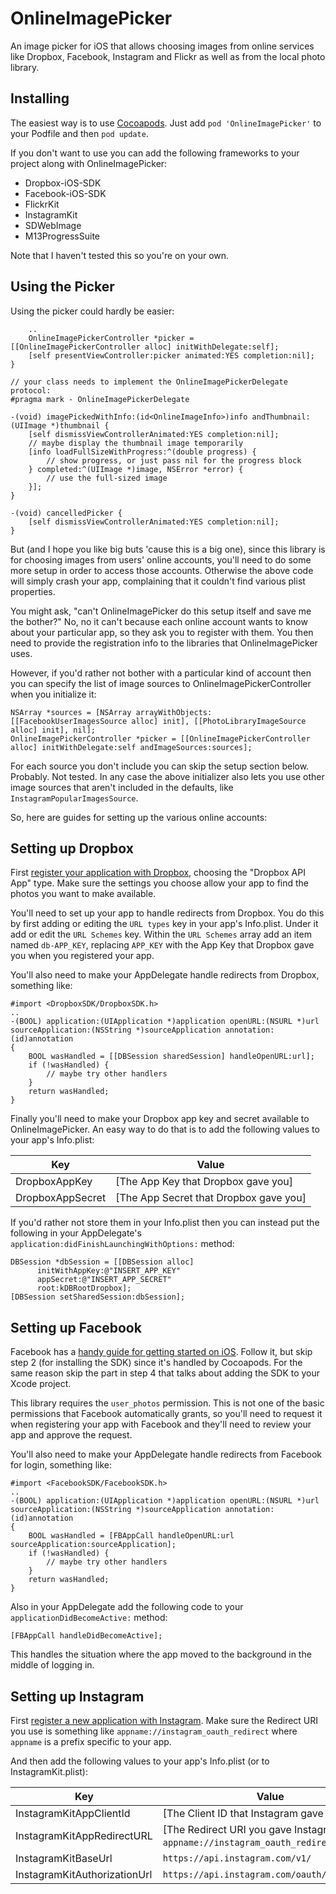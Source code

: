 OnlineImagePicker
=================

An image picker for iOS that allows choosing images from online services like Dropbox, Facebook, Instagram and Flickr as well as from the local photo library.

Installing
---------------

The easiest way is to use [Cocoapods](http://cocoapods.org). Just add `pod 'OnlineImagePicker'` to your Podfile and then `pod update`.

If you don't want to use you can add the following frameworks to your project along with OnlineImagePicker:

* Dropbox-iOS-SDK
* Facebook-iOS-SDK
* FlickrKit
* InstagramKit
* SDWebImage
* M13ProgressSuite

Note that I haven't tested this so you're on your own.

Using the Picker
----------------

Using the picker could hardly be easier:

		..
		OnlineImagePickerController *picker = [[OnlineImagePickerController alloc] initWithDelegate:self];
		[self presentViewController:picker animated:YES completion:nil];
	}

	// your class needs to implement the OnlineImagePickerDelegate protocol:
	#pragma mark - OnlineImagePickerDelegate

	-(void) imagePickedWithInfo:(id<OnlineImageInfo>)info andThumbnail:(UIImage *)thumbnail {
		[self dismissViewControllerAnimated:YES completion:nil];
		// maybe display the thumbnail image temporarily
		[info loadFullSizeWithProgress:^(double progress) {
			// show progress, or just pass nil for the progress block
		} completed:^(UIImage *)image, NSError *error) {
			// use the full-sized image
		}];
	}

	-(void) cancelledPicker {
		[self dismissViewControllerAnimated:YES completion:nil];
	}

But (and I hope you like big buts 'cause this is a big one), since this library is for choosing images from users' online accounts, you'll need to do some more setup in order to access those accounts. Otherwise the above code will simply crash your app, complaining that it couldn't find various plist properties.

You might ask, "can't OnlineImagePicker do this setup itself and save me the bother?" No, no it can't because each online account wants to know about your particular app, so they ask you to register with them. You then need to provide the registration info to the libraries that OnlineImagePicker uses.

However, if you'd rather not bother with a particular kind of account then you can specify the list of image sources to OnlineImagePickerController when you initialize it:

	NSArray *sources = [NSArray arrayWithObjects:[[FacebookUserImagesSource alloc] init], [[PhotoLibraryImageSource alloc] init], nil];
	OnlineImagePickerController *picker = [[OnlineImagePickerController alloc] initWithDelegate:self andImageSources:sources];

For each source you don't include you can skip the setup section below. Probably. Not tested. In any case the above initializer also lets you use other image sources that aren't included in the defaults, like `InstagramPopularImagesSource`.

So, here are guides for setting up the various online accounts:

Setting up Dropbox
------------------

First [register your application with Dropbox](https://www.dropbox.com/developers/apps/create), choosing the "Dropbox API App" type. Make sure the settings you choose allow your app to find the photos you want to make available.

You'll need to set up your app to handle redirects from Dropbox. You do this by first adding or editing the `URL types` key in your app's Info.plist. Under it add or edit the `URL Schemes` key. Within the `URL Schemes` array add an item named `db-APP_KEY`, replacing `APP_KEY` with the App Key that Dropbox gave you when you registered your app.

You'll also need to make your AppDelegate handle redirects from Dropbox, something like:

	#import <DropboxSDK/DropboxSDK.h>
	..
	-(BOOL) application:(UIApplication *)application openURL:(NSURL *)url sourceApplication:(NSString *)sourceApplication annotation:(id)annotation
	{
		BOOL wasHandled = [[DBSession sharedSession] handleOpenURL:url];
		if (!wasHandled) {
			// maybe try other handlers
		}
		return wasHandled;
	}

Finally you'll need to make your Dropbox app key and secret available to OnlineImagePicker. An easy way to do that is to add the following values to your app's Info.plist:

Key						| Value
----------------------- | ------
DropboxAppKey			| [The App Key that Dropbox gave you]
DropboxAppSecret		| [The App Secret that Dropbox gave you]

If you'd rather not store them in your Info.plist then you can instead put the following in your AppDelegate's `application:didFinishLaunchingWithOptions:` method:

	DBSession *dbSession = [[DBSession alloc]
	      initWithAppKey:@"INSERT_APP_KEY"
	      appSecret:@"INSERT_APP_SECRET"
	      root:kDBRootDropbox];
	[DBSession setSharedSession:dbSession];

Setting up Facebook
-------------------

Facebook has a [handy guide for getting started on iOS](https://developers.facebook.com/docs/ios/getting-started). Follow it, but skip step 2 (for installing the SDK) since it's handled by Cocoapods. For the same reason skip the part in step 4 that talks about adding the SDK to your Xcode project.

This library requires the `user_photos` permission. This is not one of the basic permissions that Facebook automatically grants, so you'll need to request it when registering your app with Facebook and they'll need to review your app and approve the request.

You'll also need to make your AppDelegate handle redirects from Facebook for login, something like:

	#import <FacebookSDK/FacebookSDK.h>
	..
	-(BOOL) application:(UIApplication *)application openURL:(NSURL *)url sourceApplication:(NSString *)sourceApplication annotation:(id)annotation
	{
		BOOL wasHandled = [FBAppCall handleOpenURL:url sourceApplication:sourceApplication];
		if (!wasHandled) {
			// maybe try other handlers
		}
		return wasHandled;
	}

Also in your AppDelegate add the following code to your `applicationDidBecomeActive:` method:

	[FBAppCall handleDidBecomeActive];

This handles the situation where the app moved to the background in the middle of logging in.

Setting up Instagram
--------------------

First [register a new application with Instagram](http://instagram.com/developer/clients/manage/). Make sure the Redirect URI you use is something like `appname://instagram_oauth_redirect` where `appname` is a prefix specific to your app.

And then add the following values to your app's Info.plist (or to InstagramKit.plist):

Key								| Value
------------------------------- | ------
InstagramKitAppClientId			| [The Client ID that Instagram gave you]
InstagramKitAppRedirectURL		| [The Redirect URI you gave Instagram, like `appname://instagram_oauth_redirect`]
InstagramKitBaseUrl				| `https://api.instagram.com/v1/`
InstagramKitAuthorizationUrl	| `https://api.instagram.com/oauth/authorize/`


